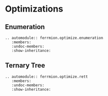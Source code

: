 # Optimizations

## Enumeration

```{eval-rst}
.. automodule:: ferrmion.optimize.enumeration
   :members:
   :undoc-members:
   :show-inheritance:
```

## Ternary Tree

```{eval-rst}
.. automodule:: ferrmion.optimize.rett
   :members:
   :undoc-members:
   :show-inheritance:
```
